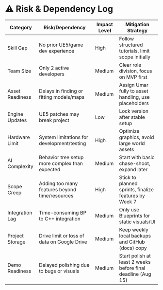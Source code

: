 # ⚠️ Risk & Dependency Log

| Category | Risk/Dependency | Impact Level | Mitigation Strategy |
| --- | --- | --- | --- |
| Skill Gap | No prior UE5/game dev experience | High | Follow structured tutorials, limit scope initially |
| Team Size | Only 2 active developers | Medium | Clear role division, focus on MVP first |
| Asset Readiness | Delays in finding or fitting models/maps | Medium | Assign Umar fully to asset handling, use placeholders |
| Engine Updates | UE5 patches may break project | Low | Lock version after stable setup |
| Hardware Limit | System limitations for development/testing | High | Optimize graphics, avoid large world assets |
| AI Complexity | Behavior tree setup more complex than expected | Medium | Start with basic chase-shoot, expand later |
| Scope Creep | Adding too many features beyond time/resources | High | Stick to planned sprints, finalize features by Week 7 |
| Integration Lag | Time-consuming BP to C++ integration | Medium | Only use Blueprints for static visuals/UI |
| Project Storage | Drive limit or loss of data on Google Drive | Medium | Keep weekly local backups and GitHub (docs) copy |
| Demo Readiness | Delayed polishing due to bugs or visuals | Medium | Start polish at least 2 weeks before final deadline (Aug 15) |